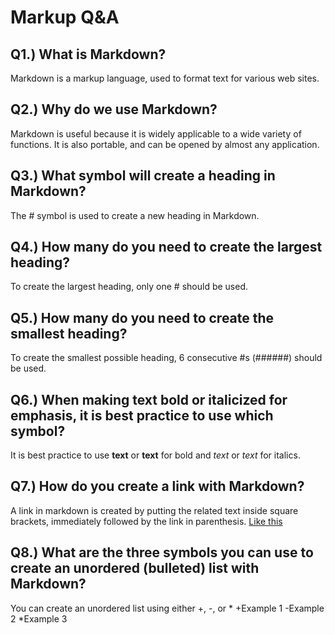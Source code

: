 # Markup Q&A

## Q1.) What is Markdown?
Markdown is a markup language, used to format text for various web sites.

## Q2.) Why do we use Markdown?
Markdown is useful because it is widely applicable to a wide variety of functions. It is also portable, and can be opened by almost any application.

## Q3.) What symbol will create a heading in Markdown?
The # symbol is used to create a new heading in Markdown.

## Q4.) How many do you need to create the largest heading?
To create the largest heading, only one # should be used.

## Q5.) How many do you need to create the smallest heading?
To create the smallest possible heading, 6 consecutive #s (######) should be used.

## Q6.) When making text bold or italicized for emphasis, it is best practice to use which symbol?
It is best practice to use **text** or __text__ for bold and *text* or _text_ for italics.

## Q7.) How do you create a link with Markdown?
A link in markdown is created by putting the related text inside square brackets, immediately followed by the link in parenthesis.
[Like this](www.theLinkHere.com)

## Q8.) What are the three symbols you can use to create an unordered (bulleted) list with Markdown?
You can create an unordered list using either +, -, or *
+Example 1
-Example 2
*Example 3
